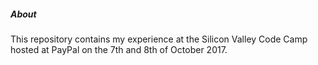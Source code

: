 ##### About
This repository contains my experience at the Silicon Valley Code Camp hosted at PayPal on the 7th and 8th of October 2017.
